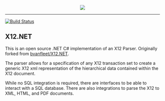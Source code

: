 <div align="center">
  <img src="https://user-images.githubusercontent.com/2833617/224451539-1eb619c6-f0bb-4ac2-9e2a-b18fe29e7a47.png" />
</div>

--------

[![Build Status](https://travis-ci.org/bvanfleet/X12.NET.svg?branch=master)](https://travis-ci.org/acidumirae/X12.NET)

X12.NET
-------

This is an open source .NET C# implementation of an X12 Parser. Originally forked from [bvanfleet/X12.NET](https://github.com/bvanfleet/X12.NET).

The parser allows for a specification of any X12 transaction set to create a generic X12 xml representation of the hierarchical data contained within the X12 document.

While no SQL integration is required, there are interfaces to be able to interact with a SQL database. There are also integrations to parse the X12 to XML, HTML, and PDF documents.

